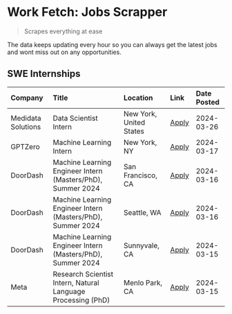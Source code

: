 # Work Fetch: Jobs Scrapper
> Scrapes everything at ease

The data keeps updating every hour so you can always get the latest jobs and wont miss out on any opportunities.

## SWE Internships
<!--START_SECTION:workfetch-->
| Company            | Title                                                        | Location                | Link                                                                                                                                                                                                                                                                       | Date Posted   |
|:-------------------|:-------------------------------------------------------------|:------------------------|:---------------------------------------------------------------------------------------------------------------------------------------------------------------------------------------------------------------------------------------------------------------------------|:--------------|
| Medidata Solutions | Data Scientist Intern                                        | New York, United States | [Apply](https://www.linkedin.com/jobs/view/data-scientist-intern-at-medidata-solutions-3810253704?position=5&pageNum=0&refId=g5N76eq9vhLmd9O8iz3jww%3D%3D&trackingId=8AGqoVdy5ad%2FtItyjSSIFw%3D%3D&trk=public_jobs_jserp-result_search-card)                              | 2024-03-26    |
| GPTZero            | Machine Learning Intern                                      | New York, NY            | [Apply](https://www.linkedin.com/jobs/view/machine-learning-intern-at-gptzero-3860723963?position=10&pageNum=0&refId=g5N76eq9vhLmd9O8iz3jww%3D%3D&trackingId=zedYsP2N%2BToVB9rXZ%2B2htA%3D%3D&trk=public_jobs_jserp-result_search-card)                                    | 2024-03-17    |
| DoorDash           | Machine Learning Engineer Intern (Masters/PhD), Summer 2024  | San Francisco, CA       | [Apply](https://www.linkedin.com/jobs/view/machine-learning-engineer-intern-masters-phd-summer-2024-at-doordash-3736457737?position=3&pageNum=0&refId=g5N76eq9vhLmd9O8iz3jww%3D%3D&trackingId=9snrRaWflKbaHG%2BARuoF%2FA%3D%3D&trk=public_jobs_jserp-result_search-card)   | 2024-03-16    |
| DoorDash           | Machine Learning Engineer Intern (Masters/PhD), Summer 2024  | Seattle, WA             | [Apply](https://www.linkedin.com/jobs/view/machine-learning-engineer-intern-masters-phd-summer-2024-at-doordash-3736455966?position=4&pageNum=0&refId=g5N76eq9vhLmd9O8iz3jww%3D%3D&trackingId=oYyB7SAMlgFDvVDsxnvU3w%3D%3D&trk=public_jobs_jserp-result_search-card)       | 2024-03-16    |
| DoorDash           | Machine Learning Engineer Intern (Masters/PhD), Summer 2024  | Sunnyvale, CA           | [Apply](https://www.linkedin.com/jobs/view/machine-learning-engineer-intern-masters-phd-summer-2024-at-doordash-3736454973?position=2&pageNum=0&refId=g5N76eq9vhLmd9O8iz3jww%3D%3D&trackingId=gh%2BfOgjEaRYAaLsk7%2Biy%2FQ%3D%3D&trk=public_jobs_jserp-result_search-card) | 2024-03-15    |
| Meta               | Research Scientist Intern, Natural Language Processing (PhD) | Menlo Park, CA          | [Apply](https://www.linkedin.com/jobs/view/research-scientist-intern-natural-language-processing-phd-at-meta-3858718375?position=9&pageNum=0&refId=g5N76eq9vhLmd9O8iz3jww%3D%3D&trackingId=3tlVjWTsStDgTjRNpr%2Fz2A%3D%3D&trk=public_jobs_jserp-result_search-card)        | 2024-03-15    |
<!--END_SECTION:workfetch-->
